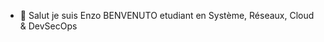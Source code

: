 - 👋 Salut je suis Enzo BENVENUTO etudiant en Système, Réseaux, Cloud & DevSecOps


<!---
Enzo785/Enzo785 is a ✨ special ✨ repository because its `README.md` (this file) appears on your GitHub profile.
You can click the Preview link to take a look at your changes.
--->
